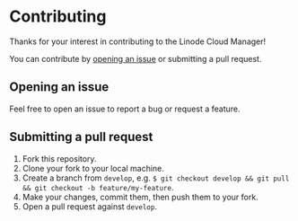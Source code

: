 # Contributing

Thanks for your interest in contributing to the Linode Cloud Manager!

You can contribute by [opening an issue](https://github.com/linode-solutions/mongodb-occ/issues/new) or submitting a pull request.

## Opening an issue

Feel free to open an issue to report a bug or request a feature.

## Submitting a pull request

1. Fork this repository.
2. Clone your fork to your local machine.
3. Create a branch from `develop`, e.g. `$ git checkout develop && git pull && git checkout -b feature/my-feature`.
4. Make your changes, commit them, then push them to your fork.
5. Open a pull request against `develop`.
